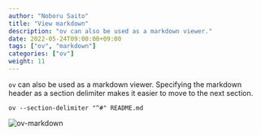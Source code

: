 ```yaml
---
author: "Noboru Saito"
title: "View markdown"
description: "ov can also be used as a markdown viewer."
date: 2022-05-24T09:00:00+09:00
tags: ["ov", "markdown"]
categories: ["ov"]
weight: 11
---
```


`ov` can also be used as a markdown viewer.
Specifying the markdown header as a section delimiter makes it easier to move to the next section.

```console
ov --section-delimiter "^#" README.md
```

![ov-markdown](/ov/ov-markdown.gif)
